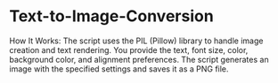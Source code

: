 # Text-to-Image-Conversion
 How It Works: The script uses the PIL (Pillow) library to handle image creation and text rendering.  You provide the text, font size, color, background color, and alignment preferences.  The script generates an image with the specified settings and saves it as a PNG file.
